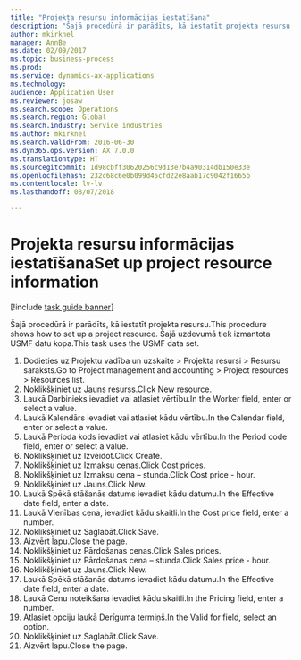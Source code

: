 ```yaml
--- 
title: "Projekta resursu informācijas iestatīšana"
description: "Šajā procedūrā ir parādīts, kā iestatīt projekta resursu."
author: mkirknel
manager: AnnBe
ms.date: 02/09/2017
ms.topic: business-process
ms.prod: 
ms.service: dynamics-ax-applications
ms.technology: 
audience: Application User
ms.reviewer: josaw
ms.search.scope: Operations
ms.search.region: Global
ms.search.industry: Service industries
ms.author: mkirknel
ms.search.validFrom: 2016-06-30
ms.dyn365.ops.version: AX 7.0.0
ms.translationtype: HT
ms.sourcegitcommit: 1d98cbff30620256c9d13e7b4a90314db150e33e
ms.openlocfilehash: 232c68c6e0b099d45cfd22e8aab17c9042f1665b
ms.contentlocale: lv-lv
ms.lasthandoff: 08/07/2018

---
```

# <a name="set-up-project-resource-information"></a><span data-ttu-id="e70c2-103">Projekta resursu informācijas iestatīšana</span><span class="sxs-lookup"><span data-stu-id="e70c2-103">Set up project resource information</span></span>

[!include [task guide banner](../../includes/task-guide-banner.md)]

<span data-ttu-id="e70c2-104">Šajā procedūrā ir parādīts, kā iestatīt projekta resursu.</span><span class="sxs-lookup"><span data-stu-id="e70c2-104">This procedure shows how to set up a project resource.</span></span> <span data-ttu-id="e70c2-105">Šajā uzdevumā tiek izmantota USMF datu kopa.</span><span class="sxs-lookup"><span data-stu-id="e70c2-105">This task uses the USMF data set.</span></span>

1. <span data-ttu-id="e70c2-106">Dodieties uz Projektu vadība un uzskaite > Projekta resursi > Resursu saraksts.</span><span class="sxs-lookup"><span data-stu-id="e70c2-106">Go to Project management and accounting > Project resources > Resources list.</span></span>
2. <span data-ttu-id="e70c2-107">Noklikšķiniet uz Jauns resurss.</span><span class="sxs-lookup"><span data-stu-id="e70c2-107">Click New resource.</span></span>
3. <span data-ttu-id="e70c2-108">Laukā Darbinieks ievadiet vai atlasiet vērtību.</span><span class="sxs-lookup"><span data-stu-id="e70c2-108">In the Worker field, enter or select a value.</span></span>
4. <span data-ttu-id="e70c2-109">Laukā Kalendārs ievadiet vai atlasiet kādu vērtību.</span><span class="sxs-lookup"><span data-stu-id="e70c2-109">In the Calendar field, enter or select a value.</span></span>
5. <span data-ttu-id="e70c2-110">Laukā Perioda kods ievadiet vai atlasiet kādu vērtību.</span><span class="sxs-lookup"><span data-stu-id="e70c2-110">In the Period code field, enter or select a value.</span></span>
6. <span data-ttu-id="e70c2-111">Noklikšķiniet uz Izveidot.</span><span class="sxs-lookup"><span data-stu-id="e70c2-111">Click Create.</span></span>
7. <span data-ttu-id="e70c2-112">Noklikšķiniet uz Izmaksu cenas.</span><span class="sxs-lookup"><span data-stu-id="e70c2-112">Click Cost prices.</span></span>
8. <span data-ttu-id="e70c2-113">Noklikšķiniet uz Izmaksu cena – stunda.</span><span class="sxs-lookup"><span data-stu-id="e70c2-113">Click Cost price - hour.</span></span>
9. <span data-ttu-id="e70c2-114">Noklikšķiniet uz Jauns.</span><span class="sxs-lookup"><span data-stu-id="e70c2-114">Click New.</span></span>
10. <span data-ttu-id="e70c2-115">Laukā Spēkā stāšanās datums ievadiet kādu datumu.</span><span class="sxs-lookup"><span data-stu-id="e70c2-115">In the Effective date field, enter a date.</span></span>
11. <span data-ttu-id="e70c2-116">Laukā Vienības cena, ievadiet kādu skaitli.</span><span class="sxs-lookup"><span data-stu-id="e70c2-116">In the Cost price field, enter a number.</span></span>
12. <span data-ttu-id="e70c2-117">Noklikšķiniet uz Saglabāt.</span><span class="sxs-lookup"><span data-stu-id="e70c2-117">Click Save.</span></span>
13. <span data-ttu-id="e70c2-118">Aizvērt lapu.</span><span class="sxs-lookup"><span data-stu-id="e70c2-118">Close the page.</span></span>
14. <span data-ttu-id="e70c2-119">Noklikšķiniet uz Pārdošanas cenas.</span><span class="sxs-lookup"><span data-stu-id="e70c2-119">Click Sales prices.</span></span>
15. <span data-ttu-id="e70c2-120">Noklikšķiniet uz Pārdošanas cena – stunda.</span><span class="sxs-lookup"><span data-stu-id="e70c2-120">Click Sales price - hour.</span></span>
16. <span data-ttu-id="e70c2-121">Noklikšķiniet uz Jauns.</span><span class="sxs-lookup"><span data-stu-id="e70c2-121">Click New.</span></span>
17. <span data-ttu-id="e70c2-122">Laukā Spēkā stāšanās datums ievadiet kādu datumu.</span><span class="sxs-lookup"><span data-stu-id="e70c2-122">In the Effective date field, enter a date.</span></span>
18. <span data-ttu-id="e70c2-123">Laukā Cenu noteikšana ievadiet kādu skaitli.</span><span class="sxs-lookup"><span data-stu-id="e70c2-123">In the Pricing field, enter a number.</span></span>
19. <span data-ttu-id="e70c2-124">Atlasiet opciju laukā Derīguma termiņš.</span><span class="sxs-lookup"><span data-stu-id="e70c2-124">In the Valid for field, select an option.</span></span>
20. <span data-ttu-id="e70c2-125">Noklikšķiniet uz Saglabāt.</span><span class="sxs-lookup"><span data-stu-id="e70c2-125">Click Save.</span></span>
21. <span data-ttu-id="e70c2-126">Aizvērt lapu.</span><span class="sxs-lookup"><span data-stu-id="e70c2-126">Close the page.</span></span>


